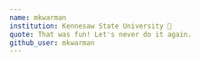 ```yaml
---
name: mkwarman
institution: Kennesaw State University 🚩
quote: That was fun! Let's never do it again.
github_user: mkwarman
---
```

